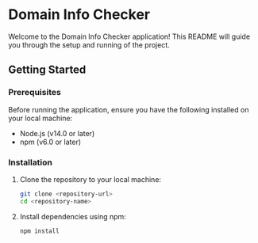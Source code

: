 # Domain Info Checker

Welcome to the Domain Info Checker application! This README will guide you through the setup and running of the project.

## Getting Started

### Prerequisites

Before running the application, ensure you have the following installed on your local machine:

- Node.js (v14.0 or later)
- npm (v6.0 or later)

### Installation

1. Clone the repository to your local machine:

   ```bash
   git clone <repository-url>
   cd <repository-name>

2. Install dependencies using npm:
   ```
   npm install
